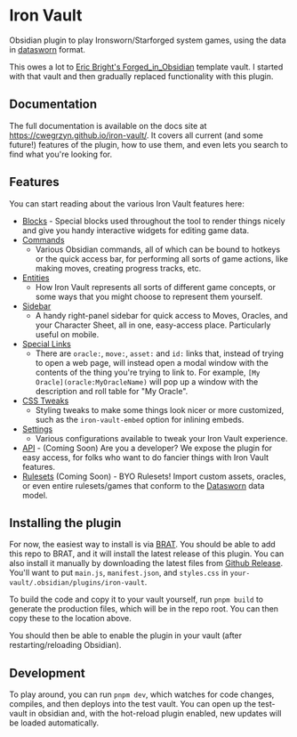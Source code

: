 # Iron Vault

Obsidian plugin to play Ironsworn/Starforged system games, using the data in
[datasworn](https://github.com/rsek/datasworn) format.

This owes a lot to [Eric Bright's
Forged_in_Obsidian](https://github.com/ericbright2002/Forged_in_Obsidian)
template vault. I started with that vault and then gradually replaced
functionality with this plugin.

## Documentation

The full documentation is available on the docs site at
https://cwegrzyn.github.io/iron-vault/. It covers all current (and some
future!) features of the plugin, how to use them, and even lets you search to
find what you're looking for.

## Features

You can start reading about the various Iron Vault features here:

* [Blocks](https://cwegrzyn.github.io/iron-vault/blocks/about-blocks.html) -
  Special blocks used throughout the tool to render things nicely and give you
  handy interactive widgets for editing game data.
* [Commands](https://cwegrzyn.github.io/iron-vault/commands/about-commands.html)
  - Various Obsidian commands, all of which can be bound to hotkeys or the
  quick access bar, for performing all sorts of game actions, like making
  moves, creating progress tracks, etc.
* [Entities](https://cwegrzyn.github.io/iron-vault/entities/about-entities.html)
  - How Iron Vault represents all sorts of different game concepts, or some
  ways that you might choose to represent them yourself.
* [Sidebar](https://cwegrzyn.github.io/iron-vault/other-features/sidebar.html)
  - A handy right-panel sidebar for quick access to Moves, Oracles, and your
  Character Sheet, all in one, easy-access place. Particularly useful on
  mobile.
* [Special
  Links](https://cwegrzyn.github.io/iron-vault/other-features/special-links.html)
  - There are `oracle:`, `move:`, `asset:` and `id:` links that, instead of
  trying to open a web page, will instead open a modal window with the
  contents of the thing you're trying to link to. For example, `[My
  Oracle](oracle:MyOracleName)` will pop up a window with the description and
  roll table for "My Oracle".
* [CSS
  Tweaks](https://cwegrzyn.github.io/iron-vault/other-features/css-tweaks.html)
  - Styling tweaks to make some things look nicer or more customized, such as
  the `iron-vault-embed` option for inlining embeds.
* [Settings](https://cwegrzyn.github.io/iron-vault/other-features/settings.html)
  - Various configurations available to tweak your Iron Vault experience.
* [API](https://cwegrzyn.github.io/iron-vault/other-features/api.html) -
  (Coming Soon) Are you a developer? We expose the plugin for easy access, for
  folks who want to do fancier things with Iron Vault features.
* [Rulesets](https://cwegrzyn.github.io/iron-vault/other-features/rulesets.html)
  (Coming Soon) - BYO Rulesets! Import custom assets, oracles, or even entire
  rulesets/games that conform to the
  [Datasworn](https://github.com/rsek/datasworn) data model.

## Installing the plugin

For now, the easiest way to install is via
[BRAT](https://tfthacker.com/brat-plugins). You should be able to add this
repo to BRAT, and it will install the latest release of this plugin. You can
also install it manually by downloading the latest files from [Github
Release](https://github.com/cwegrzyn/iron-vault/releases/latest). You'll want
to put `main.js`, `manifest.json`, and `styles.css` in
`your-vault/.obsidian/plugins/iron-vault`.

To build the code and copy it to your vault yourself, run `pnpm build` to
generate the production files, which will be in the repo root. You can then
copy these to the location above.

You should then be able to enable the plugin in your vault (after
restarting/reloading Obsidian).

## Development

To play around, you can run `pnpm dev`, which watches for code changes, compiles,
and then deploys into the test vault. You can open up the test-vault in obsidian
and, with the hot-reload plugin enabled, new updates will be loaded automatically.
